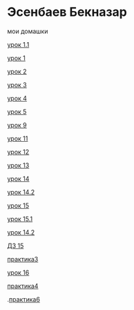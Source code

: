 

# Эсенбаев Бекназар

мои домашки

[урок 1.1](https://esenbaevbeknazar.github.io/lesson1.1/)

[урок 1](https://esenbaevbeknazar.github.io/lesson1/)

[урок 2](https://esenbaevbeknazar.github.io/lesson2/)

[урок 3](https://esenbaevbeknazar.github.io/lesson3/)

[урок 4](https://esenbaevbeknazar.github.io/lesson4/)

[урок 5](https://esenbaevbeknazar.github.io/lesson5/)

[урок 9](https://esenbaevbeknazar.github.io/lesson9/)

[урок 11](https://esenbaevbeknazar.github.io/lesson11.sniped/)

[урок 12](https://esenbaevbeknazar.github.io/lesson12/)

[урок 13](https://esenbaevbeknazar.github.io/lesson13/)

[урок 14](https://esenbaevbeknazar.github.io/lesson14/)

[урок 14.2](https://esenbaevbeknazar.github.io/lesson14.1/)

[урок 15](https://esenbaevbeknazar.github.io/lesson15/)

[урок 15.1](https://esenbaevbeknazar.github.io/lesson15.1/)

[урок 14.2](https://esenbaevbeknazar.github.io/lesson14.2/)

[ДЗ 15](https://esenbaevbeknazar.github.io/lessonДЗ15/)

[практика3](https://esenbaevbeknazar.github.io/practic3/)

[урок 16](https://esenbaevbeknazar.github.io/lesson16/)

[практика4](https://esenbaevbeknazar.github.io/practic4/)

.[практика6](https://esenbaevbeknazar.github.io/practic6/)
